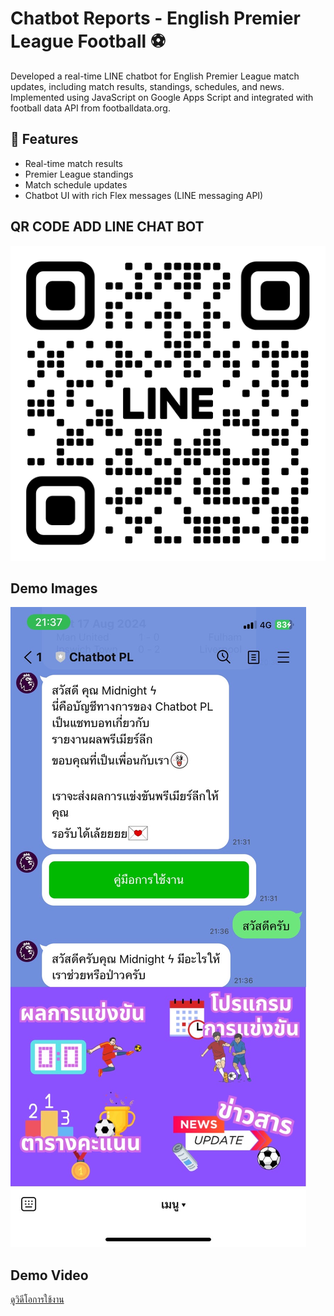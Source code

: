 # Chatbot Reports - English Premier League Football ⚽️

Developed a real-time LINE chatbot for English Premier League match updates, 
including match results, standings, schedules, and news. 
Implemented using JavaScript on Google Apps Script and integrated with football data API from footballdata.org.

## 🚀 Features
- Real-time match results
- Premier League standings
- Match schedule updates
- Chatbot UI with rich Flex messages (LINE messaging API)

## QR CODE ADD LINE CHAT BOT
![QR Code](assets/images/qrcode-linechatbot.png)

## Demo Images
![Chatbot Screenshot](./assets/images/S__19390485_0.jpg)

## Demo Video
[ดูวิดีโอการใช้งาน](./assets/videos/chatbot-demo-video.mp4)
